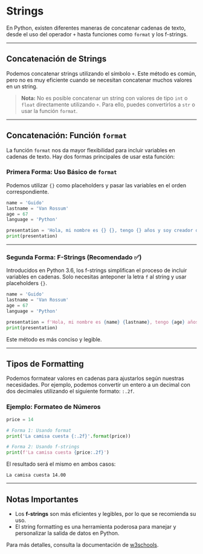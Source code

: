 # Strings

En Python, existen diferentes maneras de concatenar cadenas de texto, desde el uso del operador `+` hasta funciones como `format` y los f-strings.

---

## Concatenación de Strings

Podemos concatenar strings utilizando el símbolo `+`. Este método es común, pero no es muy eficiente cuando se necesitan concatenar muchos valores en un string.

> **Nota:** No es posible concatenar un string con valores de tipo `int` o `float` directamente utilizando `+`. Para ello, puedes convertirlos a `str` o usar la función `format`.

---

## Concatenación: Función `format`

La función `format` nos da mayor flexibilidad para incluir variables en cadenas de texto. Hay dos formas principales de usar esta función:

### Primera Forma: Uso Básico de `format`

Podemos utilizar `{}` como placeholders y pasar las variables en el orden correspondiente.

```python
name = 'Guido'
lastname = 'Van Rossum'
age = 67
language = 'Python'

presentation = 'Hola, mi nombre es {} {}, tengo {} años y soy creador del lenguaje de {}'.format(name, lastname, age, language)
print(presentation)
```

---

### Segunda Forma: F-Strings (Recomendado ✅)

Introducidos en Python 3.6, los f-strings simplifican el proceso de incluir variables en cadenas. Solo necesitas anteponer la letra `f` al string y usar placeholders `{}`.

```python
name = 'Guido'
lastname = 'Van Rossum'
age = 67
language = 'Python'

presentation = f'Hola, mi nombre es {name} {lastname}, tengo {age} años y soy creador del lenguaje de {language}'
print(presentation)
```

Este método es más conciso y legible.

---

## Tipos de Formatting

Podemos formatear valores en cadenas para ajustarlos según nuestras necesidades. Por ejemplo, podemos convertir un entero a un decimal con dos decimales utilizando el siguiente formato: `:.2f`.

### Ejemplo: Formateo de Números

```python
price = 14

# Forma 1: Usando format
print('La camisa cuesta {:.2f}'.format(price))

# Forma 2: Usando f-strings
print(f'La camisa cuesta {price:.2f}')
```

El resultado será el mismo en ambos casos:

```
La camisa cuesta 14.00
```

---

## Notas Importantes

- Los **f-strings** son más eficientes y legibles, por lo que se recomienda su uso.
- El string formatting es una herramienta poderosa para manejar y personalizar la salida de datos en Python.

Para más detalles, consulta la documentación de [w3schools](https://www.w3schools.com/python/ref_string_format.asp).
